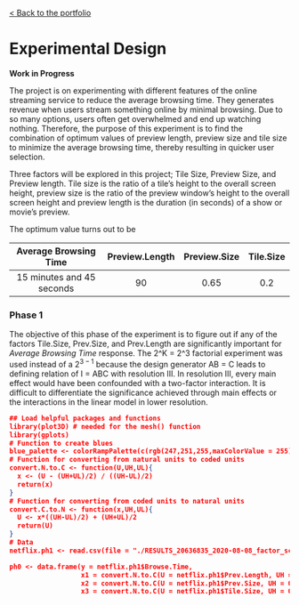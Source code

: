 [< Back to the portfolio](https://s-bishnoi.github.io/shubham-bishnoi/)

# Experimental Design

**Work in Progress**

The project is on experimenting with different features of the online streaming service to reduce the average browsing time. They generates revenue when users stream something online by minimal browsing. Due to so many options, users often get overwhelmed and end up watching nothing. Therefore, the purpose of this experiment is to find the combination of optimum values of preview length, preview size and tile size to minimize the average browsing time, thereby resulting in quicker user selection.

Three factors will be explored in this project; Tile Size, Preview Size, and Preview length. Tile size is the ratio of a tile’s height to the overall screen height, preview size is the ratio of the preview window’s height to the overall screen height and preview length is the duration (in seconds) of a show or movie’s preview.

The optimum value turns out to be

| Average Browsing Time | Preview.Length | Preview.Size | Tile.Size |
| :---: | :---: | :---: | :---: |
| 15 minutes and 45 seconds | 90 | 0.65 | 0.2 |

### Phase 1

The objective of this phase of the experiment is to figure out if any of the factors Tile.Size, Prev.Size, and Prev.Length are significantly important for *Average Browsing Time* response. The 2^K = 2^3 factorial experiment was used instead of a $2^{3-1}$ because the design generator AB = C leads to defining relation of I = ABC with resolution III. In resolution III, every main effect would have been confounded with a two-factor interaction. It is difficult to differentiate the significance achieved through main effects or the interactions in the linear model in lower resolution.

```json
## Load helpful packages and functions
library(plot3D) # needed for the mesh() function
library(gplots)
# Function to create blues
blue_palette <- colorRampPalette(c(rgb(247,251,255,maxColorValue = 255), rgb(8,48,107,maxColorValue = 255)))
# Function for converting from natural units to coded units
convert.N.to.C <- function(U,UH,UL){
  x <- (U - (UH+UL)/2) / ((UH-UL)/2)
  return(x)
}
# Function for converting from coded units to natural units
convert.C.to.N <- function(x,UH,UL){
  U <- x*((UH-UL)/2) + (UH+UL)/2
  return(U)
}
# Data
netflix.ph1 <- read.csv(file = "./RESULTS_20636835_2020-08-08_factor_screen.csv", header = T)

ph0 <- data.frame(y = netflix.ph1$Browse.Time,
                  x1 = convert.N.to.C(U = netflix.ph1$Prev.Length, UH = 90, UL = 30),
                  x2 = convert.N.to.C(U = netflix.ph1$Prev.Size, UH = 0.5, UL = 0.3),
                  x3 = convert.N.to.C(U = netflix.ph1$Tile.Size, UH = 0.3, UL = 0.1))
```
